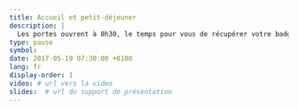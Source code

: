 ```yaml
---
title: Accueil et petit-déjeuner
description: |
  Les portes ouvrent à 8h30, le temps pour vous de récupérer votre badge et de bien commencer la journée autour d'un bon petit-déjeuner.
type: pause
symbol:
date: 2017-05-19 07:30:00 +0100
lang: fr
display-order: 1
video: # url vers la video
slides:  # url du support de présentation
---
```

